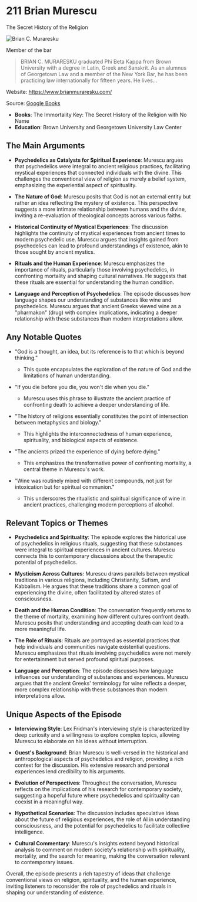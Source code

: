 # 211 Brian Murescu
The Secret History of the Religion

![Brian C. Muraresku](https://encrypted-tbn0.gstatic.com/images?q=tbn:ANd9GcSzUiNGUWKN1c-BaWNkt_-AvY2Iy0MFMWqdnioqifk&s=0)

Member of the bar

> BRIAN C. MURARESKU graduated Phi Beta Kappa from Brown University with a degree in Latin, Greek and Sanskrit. As an alumnus of Georgetown Law and a member of the New York Bar, he has been practicing law internationally for fifteen years. He lives...

Website: https://www.brianmuraresku.com/

Source: [Google Books](https://books.google.com/books/about/The_Immortality_Key.html?id=mI8oEAAAQBAJ&source=kp_author_description)

- **Books**: The Immortality Key: The Secret History of the Religion with No Name
- **Education**: Brown University and Georgetown University Law Center



## The Main Arguments

- **Psychedelics as Catalysts for Spiritual Experience**: Murescu argues that psychedelics were integral to ancient religious practices, facilitating mystical experiences that connected individuals with the divine. This challenges the conventional view of religion as merely a belief system, emphasizing the experiential aspect of spirituality.

- **The Nature of God**: Murescu posits that God is not an external entity but rather an idea reflecting the mystery of existence. This perspective suggests a more intimate relationship between humans and the divine, inviting a re-evaluation of theological concepts across various faiths.

- **Historical Continuity of Mystical Experiences**: The discussion highlights the continuity of mystical experiences from ancient times to modern psychedelic use. Murescu argues that insights gained from psychedelics can lead to profound understandings of existence, akin to those sought by ancient mystics.

- **Rituals and the Human Experience**: Murescu emphasizes the importance of rituals, particularly those involving psychedelics, in confronting mortality and shaping cultural narratives. He suggests that these rituals are essential for understanding the human condition.

- **Language and Perception of Psychedelics**: The episode discusses how language shapes our understanding of substances like wine and psychedelics. Murescu argues that ancient Greeks viewed wine as a "pharmakon" (drug) with complex implications, indicating a deeper relationship with these substances than modern interpretations allow.

## Any Notable Quotes

- "God is a thought, an idea, but its reference is to that which is beyond thinking."
  - This quote encapsulates the exploration of the nature of God and the limitations of human understanding.

- "If you die before you die, you won't die when you die."
  - Murescu uses this phrase to illustrate the ancient practice of confronting death to achieve a deeper understanding of life.

- "The history of religions essentially constitutes the point of intersection between metaphysics and biology."
  - This highlights the interconnectedness of human experience, spirituality, and biological aspects of existence.

- "The ancients prized the experience of dying before dying."
  - This emphasizes the transformative power of confronting mortality, a central theme in Murescu's work.

- "Wine was routinely mixed with different compounds, not just for intoxication but for spiritual communion."
  - This underscores the ritualistic and spiritual significance of wine in ancient practices, challenging modern perceptions of alcohol.

## Relevant Topics or Themes

- **Psychedelics and Spirituality**: The episode explores the historical use of psychedelics in religious rituals, suggesting that these substances were integral to spiritual experiences in ancient cultures. Murescu connects this to contemporary discussions about the therapeutic potential of psychedelics.

- **Mysticism Across Cultures**: Murescu draws parallels between mystical traditions in various religions, including Christianity, Sufism, and Kabbalism. He argues that these traditions share a common goal of experiencing the divine, often facilitated by altered states of consciousness.

- **Death and the Human Condition**: The conversation frequently returns to the theme of mortality, examining how different cultures confront death. Murescu posits that understanding and accepting death can lead to a more meaningful life.

- **The Role of Rituals**: Rituals are portrayed as essential practices that help individuals and communities navigate existential questions. Murescu emphasizes that rituals involving psychedelics were not merely for entertainment but served profound spiritual purposes.

- **Language and Perception**: The episode discusses how language influences our understanding of substances and experiences. Murescu argues that the ancient Greeks' terminology for wine reflects a deeper, more complex relationship with these substances than modern interpretations allow.

## Unique Aspects of the Episode

- **Interviewing Style**: Lex Fridman's interviewing style is characterized by deep curiosity and a willingness to explore complex topics, allowing Murescu to elaborate on his ideas without interruption.

- **Guest's Background**: Brian Murescu is well-versed in the historical and anthropological aspects of psychedelics and religion, providing a rich context for the discussion. His extensive research and personal experiences lend credibility to his arguments.

- **Evolution of Perspectives**: Throughout the conversation, Murescu reflects on the implications of his research for contemporary society, suggesting a hopeful future where psychedelics and spirituality can coexist in a meaningful way.

- **Hypothetical Scenarios**: The discussion includes speculative ideas about the future of religious experiences, the role of AI in understanding consciousness, and the potential for psychedelics to facilitate collective intelligence.

- **Cultural Commentary**: Murescu's insights extend beyond historical analysis to comment on modern society's relationship with spirituality, mortality, and the search for meaning, making the conversation relevant to contemporary issues.

Overall, the episode presents a rich tapestry of ideas that challenge conventional views on religion, spirituality, and the human experience, inviting listeners to reconsider the role of psychedelics and rituals in shaping our understanding of existence.